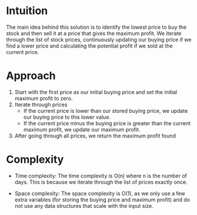 # Intuition
The main idea behind this solution is to identify the lowest price to buy the stock and then sell it at a price that gives the maximum profit. We iterate through the list of stock prices, continuously updating our buying price if we find a lower price and calculating the potential profit if we sold at the current price.

# Approach
1.  Start with the first price as our initial buying price and set the initial maximum profit to zero.
2. Iterate through prices
    - If the current price is lower than our stored buying price, we update our buying price to this lower value.
    - If the current price minus the buying price is greater than the current maximum profit, we update our maximum profit.
3. After going through all prices, we return the maximum profit found

# Complexity
- Time complexity:
The time complexity is O(n) where n is the number of days. This is because we iterate through the list of prices exactly once.

- Space complexity:
The space complexity is O(1), as we only use a few extra variables (for storing the buying price and maximum profit) and do not use any data structures that scale with the input size.
